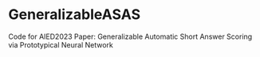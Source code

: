 # GeneralizableASAS
Code for AIED2023 Paper: Generalizable Automatic Short Answer Scoring via Prototypical Neural Network
